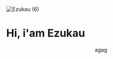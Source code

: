 ![Ezukau (6)](https://user-images.githubusercontent.com/105425952/196008671-d05dcbbd-dbad-464d-b85a-44400b8dbc4e.png)

# Hi, i'am Ezukau
<p align="center">
agag
</p>
